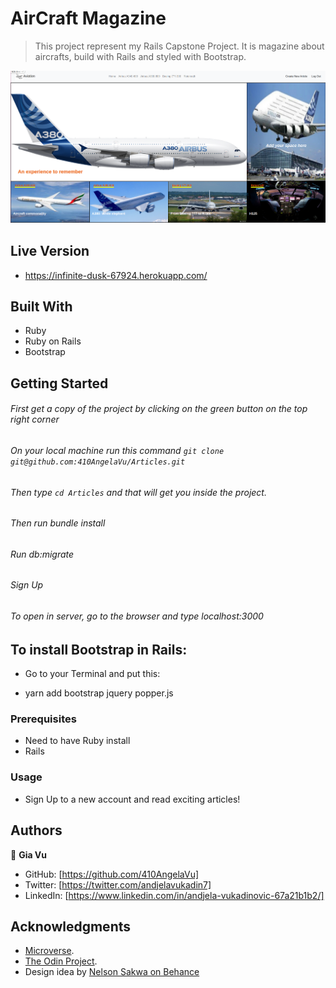 # AirCraft Magazine

> This project represent my Rails Capstone Project. It is magazine about aircrafts, build with Rails and styled with Bootstrap.

![screenshot](./app_screenshot.png)

## Live Version

- https://infinite-dusk-67924.herokuapp.com/

## Built With

- Ruby
- Ruby on Rails
- Bootstrap

## Getting Started

###### First get a copy of the project by clicking on the green button on the top right corner
###### On your local machine run this command `git clone git@github.com:410AngelaVu/Articles.git`
###### Then type `cd Articles` and that will get you inside the project.
###### Then run bundle install
###### Run db:migrate
###### Sign Up
###### To open in server, go to the browser and type localhost:3000

## To install Bootstrap in Rails:

- Go to your Terminal and put this:

- yarn add bootstrap jquery popper.js

### Prerequisites

- Need to have Ruby install
- Rails


### Usage

- Sign Up to a new account and read exciting articles!

## Authors

👤 **Gia Vu**

- GitHub: [https://github.com/410AngelaVu]
- Twitter: [https://twitter.com/andjelavukadin7]
- LinkedIn: [https://www.linkedin.com/in/andjela-vukadinovic-67a21b1b2/]

## Acknowledgments

- [Microverse](https://www.microverse.org/).
- [The Odin Project](https://www.theodinproject.com/).
- Design idea by [Nelson Sakwa on Behance](https://www.behance.net/sakwadesignstudio)
